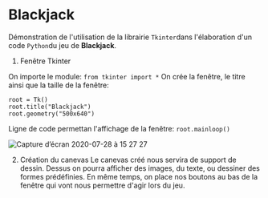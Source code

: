 # Blackjack

Démonstration de l'utilisation de la librairie `Tkinter`dans l'élaboration d'un code `Python`du jeu de **Blackjack**.

1. Fenêtre Tkinter

On importe le module:
`from tkinter import *`
On crée la fenêtre, le titre ainsi que la taille de la fenêtre:
```
root = Tk()
root.title("Blackjack")
root.geometry("500x640")
```
Ligne de code permettan l'affichage de la fenêtre:
`root.mainloop()`

![Capture d’écran 2020-07-28 à 15 27 27](https://user-images.githubusercontent.com/62601686/88671856-149bd080-d0e7-11ea-8804-a5ecc0532723.png)

2. Création du canevas
Le canevas créé nous servira de support de dessin. Dessus on pourra afficher des images, du texte, ou dessiner des formes prédéfinies.
En même temps, on place nos boutons au bas de la fenêtre qui vont nous permettre d'agir lors du jeu.
